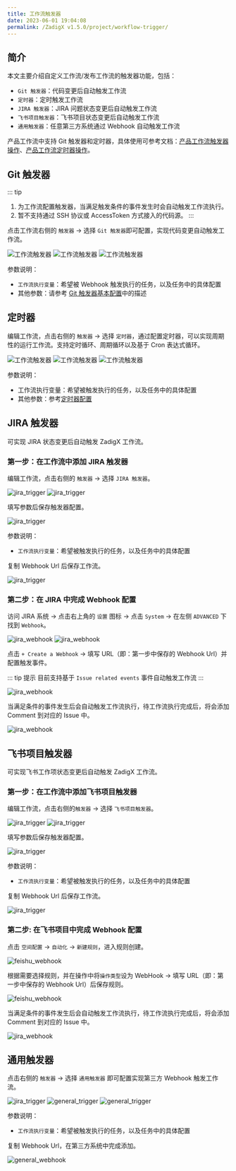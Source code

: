 ```yaml
---
title: 工作流触发器
date: 2023-06-01 19:04:08
permalink: /ZadigX v1.5.0/project/workflow-trigger/
---
```


## 简介

本文主要介绍自定义工作流/发布工作流的触发器功能，包括：

- `Git 触发器`：代码变更后自动触发工作流
- `定时器`：定时触发工作流
- `JIRA 触发器`：JIRA 问题状态变更后自动触发工作流
- `飞书项目触发器`：飞书项目状态变更后自动触发工作流
- `通用触发器`：任意第三方系统通过 Webhook 自动触发工作流

产品工作流中支持 Git 触发器和定时器，具体使用可参考文档：[产品工作流触发器操作](/ZadigX%20v1.5.0/project/workflow/#git-webhook)、[产品工作流定时器操作](/ZadigX%20v1.5.0/project/workflow/#定时器)。

## Git 触发器

::: tip
1. 为工作流配置触发器，当满足触发条件的事件发生时会自动触发工作流执行。
3. 暂不支持通过 SSH 协议或 AccessToken 方式接入的代码源。
:::

点击工作流右侧的 `触发器` -> 选择 `Git 触发器`即可配置，实现代码变更自动触发工作流。

![工作流触发器](../_images/common_workflow_config_webhook.png)
![工作流触发器](../_images/common_workflow_config_webhook_0.png)
![工作流触发器](../_images/common_workflow_config_webhook_1.png)

参数说明：
- `工作流执行变量`：希望被 Webhook 触发执行的任务，以及任务中的具体配置
- 其他参数：请参考 [Git 触发器基本配置](/ZadigX%20v1.5.0/project/workflow/#gui-方式)中的描述

## 定时器

编辑工作流，点击右侧的 `触发器` -> 选择 `定时器`，通过配置定时器，可以实现周期性的运行工作流。支持定时循环、周期循环以及基于 Cron 表达式循环。

![工作流触发器](../_images/common_workflow_config_webhook.png)
![工作流触发器](../_images/common_workflow_config_timer.png)
![工作流触发器](../_images/common_workflow_config_timer_1.png)

参数说明：

- 工作流执行变量：希望被触发执行的任务，以及任务中的具体配置
- 其他参数：参考[定时器配置](/ZadigX%20v1.5.0/project/workflow/#定时器)

## JIRA 触发器

可实现 JIRA 状态变更后自动触发 ZadigX 工作流。

### 第一步：在工作流中添加 JIRA 触发器

编辑工作流，点击右侧的 `触发器` -> 选择 `JIRA 触发器`。

![jira_trigger](../_images/trigger_entrance_for_common_wf.png)
![jira_trigger](../_images/jira_trigger_01.png)

填写参数后保存触发器配置。

![jira_trigger](../_images/jira_trigger_02.png)

参数说明：
- `工作流执行变量`：希望被触发执行的任务，以及任务中的具体配置

复制 Webhook Url 后保存工作流。

![jira_trigger](../_images/jira_trigger_03.png)

### 第二步：在 JIRA 中完成 Webhook 配置

访问 JIRA 系统 -> 点击右上角的 `设置` 图标 -> 点击 `System` -> 在左侧 `ADVANCED` 下找到 `Webhook`。

![jira_webhook](../_images/jira_webhook_01.png)
![jira_webhook](../_images/jira_webhook_02.png)

点击 `+ Create a Webhook` -> 填写 URL（即：第一步中保存的 Webhook Url）并配置触发事件。

::: tip 提示
目前支持基于 `Issue related events` 事件自动触发工作流
:::

![jira_webhook](../_images/jira_webhook_04.png)

当满足条件的事件发生后会自动触发工作流执行，待工作流执行完成后，将会添加 Comment 到对应的 Issue 中。

![jira_webhook](../_images/jira_webhook_05.png)

## 飞书项目触发器

可实现飞书工作项状态变更后自动触发 ZadigX 工作流。

### 第一步：在工作流中添加飞书项目触发器

编辑工作流，点击右侧的`触发器` -> 选择 `飞书项目触发器`。

![jira_trigger](../_images/trigger_entrance_for_common_wf.png)
![jira_trigger](../_images/feishu_trigger_01.png)

填写参数后保存触发器配置。

![jira_trigger](../_images/feishu_trigger_02.png)

参数说明：
- `工作流执行变量`：希望被触发执行的任务，以及任务中的具体配置

复制 Webhook Url 后保存工作流。

![jira_trigger](../_images/feishu_trigger_03.png)

### 第二步: 在飞书项目中完成 Webhook 配置

点击 `空间配置` -> `自动化` -> `新建规则`，进入规则创建。

![feishu_webhook](../_images/feishu_webhook_01.png)

根据需要选择规则，并在操作中将`操作类型`设为 WebHook -> 填写 URL（即：第一步中保存的 Webhook Url）后保存规则。

![feishu_webhook](../_images/feishu_webhook_02.png)

当满足条件的事件发生后会自动触发工作流执行，待工作流执行完成后，将会添加 Comment 到对应的 Issue 中。

![jira_webhook](../_images/feishu_webhook_03.png)

## 通用触发器
点击右侧的 `触发器` -> 选择 `通用触发器` 即可配置实现第三方 Webhook 触发工作流。

![jira_trigger](../_images/trigger_entrance_for_common_wf.png)
![general_trigger](../_images/general_trigger_01.png)
![general_trigger](../_images/general_trigger_02.png)

参数说明：
- `工作流执行变量`：希望被触发执行的任务，以及任务中的具体配置

复制 Webhook Url，在第三方系统中完成添加。

![general_webhook](../_images/general_webhook_01.png)
